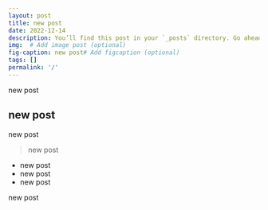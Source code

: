 ```yaml
---
layout: post
title: new post
date: 2022-12-14
description: You’ll find this post in your `_posts` directory. Go ahead and edit it and re-build the site to see your changes. # Add post description (optional)
img:  # Add image post (optional)
fig-caption: new post# Add figcaption (optional)
tags: []
permalink: '/'
---
```


new post

## new post
new post

>new post
* new post
* new post
* new post

new post
